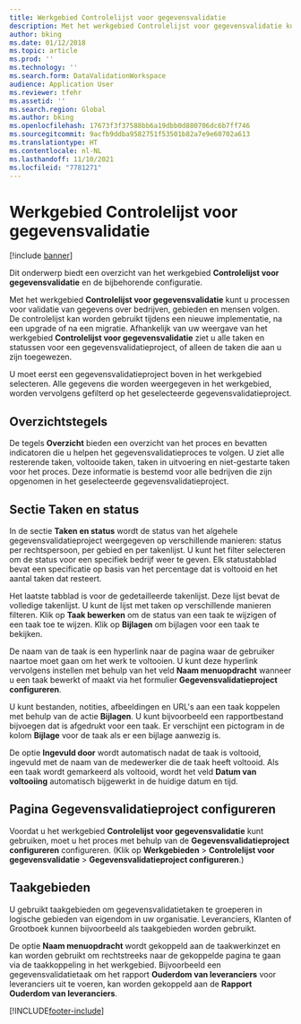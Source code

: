 ```yaml
---
title: Werkgebied Controlelijst voor gegevensvalidatie
description: Met het werkgebied Controlelijst voor gegevensvalidatie kunt u processen voor validatie van gegevens over bedrijven, gebieden en mensen volgen.
author: bking
ms.date: 01/12/2018
ms.topic: article
ms.prod: ''
ms.technology: ''
ms.search.form: DataValidationWorkspace
audience: Application User
ms.reviewer: tfehr
ms.assetid: ''
ms.search.region: Global
ms.author: bking
ms.openlocfilehash: 17673f3f37588bb6a19dbb0d880706dc6b7ff746
ms.sourcegitcommit: 9acfb9ddba9582751f53501b82a7e9e60702a613
ms.translationtype: HT
ms.contentlocale: nl-NL
ms.lasthandoff: 11/10/2021
ms.locfileid: "7781271"
---
```

# <a name="data-validation-checklist-workspace"></a>Werkgebied Controlelijst voor gegevensvalidatie

[!include [banner](../includes/banner.md)]

Dit onderwerp biedt een overzicht van het werkgebied **Controlelijst voor gegevensvalidatie** en de bijbehorende configuratie.

Met het werkgebied **Controlelijst voor gegevensvalidatie** kunt u processen voor validatie van gegevens over bedrijven, gebieden en mensen volgen. De controlelijst kan worden gebruikt tijdens een nieuwe implementatie, na een upgrade of na een migratie. Afhankelijk van uw weergave van het werkgebied **Controlelijst voor gegevensvalidatie** ziet u alle taken en statussen voor een gegevensvalidatieproject, of alleen de taken die aan u zijn toegewezen.

U moet eerst een gegevensvalidatieproject boven in het werkgebied selecteren. Alle gegevens die worden weergegeven in het werkgebied, worden vervolgens gefilterd op het geselecteerde gegevensvalidatieproject.

## <a name="summary-tiles"></a>Overzichtstegels

De tegels **Overzicht** bieden een overzicht van het proces en bevatten indicatoren die u helpen het gegevensvalidatieproces te volgen. U ziet alle resterende taken, voltooide taken, taken in uitvoering en niet-gestarte taken voor het proces. Deze informatie is bestemd voor alle bedrijven die zijn opgenomen in het geselecteerde gegevensvalidatieproject.

## <a name="tasks-and-status-section"></a>Sectie Taken en status

In de sectie **Taken en status** wordt de status van het algehele gegevensvalidatieproject weergegeven op verschillende manieren: status per rechtspersoon, per gebied en per takenlijst. U kunt het filter selecteren om de status voor een specifiek bedrijf weer te geven. Elk statustabblad bevat een specificatie op basis van het percentage dat is voltooid en het aantal taken dat resteert.

Het laatste tabblad is voor de gedetailleerde takenlijst. Deze lijst bevat de volledige takenlijst. U kunt de lijst met taken op verschillende manieren filteren. Klik op **Taak bewerken** om de status van een taak te wijzigen of een taak toe te wijzen. Klik op **Bijlagen** om bijlagen voor een taak te bekijken.

De naam van de taak is een hyperlink naar de pagina waar de gebruiker naartoe moet gaan om het werk te voltooien. U kunt deze hyperlink vervolgens instellen met behulp van het veld **Naam menuopdracht** wanneer u een taak bewerkt of maakt via het formulier **Gegevensvalidatieproject configureren**.

U kunt bestanden, notities, afbeeldingen en URL's aan een taak koppelen met behulp van de actie **Bijlagen**. U kunt bijvoorbeeld een rapportbestand bijvoegen dat is afgedrukt voor een taak. Er verschijnt een pictogram in de kolom **Bijlage** voor de taak als er een bijlage aanwezig is.

De optie **Ingevuld door** wordt automatisch nadat de taak is voltooid, ingevuld met de naam van de medewerker die de taak heeft voltooid. Als een taak wordt gemarkeerd als voltooid, wordt het veld **Datum van voltooiing** automatisch bijgewerkt in de huidige datum en tijd.

## <a name="configure-data-validation-project-page"></a>Pagina Gegevensvalidatieproject configureren

Voordat u het werkgebied **Controlelijst voor gegevensvalidatie** kunt gebruiken, moet u het proces met behulp van de **Gegevensvalidatieproject configureren** configureren. (Klik op **Werkgebieden** \> **Controlelijst voor gegevensvalidatie** \> **Gegevensvalidatieproject configureren**.)

## <a name="task-areas"></a>Taakgebieden

U gebruikt taakgebieden om gegevensvalidatietaken te groeperen in logische gebieden van eigendom in uw organisatie. Leveranciers, Klanten of Grootboek kunnen bijvoorbeeld als taakgebieden worden gebruikt.

De optie **Naam menuopdracht** wordt gekoppeld aan de taakwerkinzet en kan worden gebruikt om rechtstreeks naar de gekoppelde pagina te gaan via de taakkoppeling in het werkgebied. Bijvoorbeeld een gegevensvalidatietaak om het rapport **Ouderdom van leveranciers** voor leveranciers uit te voeren, kan worden gekoppeld aan de **Rapport Ouderdom van leveranciers**.


[!INCLUDE[footer-include](../../../includes/footer-banner.md)]